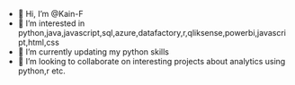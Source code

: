 - 👋 Hi, I’m @Kain-F
- 👀 I’m interested in python,java,javascript,sql,azure,datafactory,r,qliksense,powerbi,javascript,html,css
- 🌱 I’m currently updating my python skills
- 💞️ I’m looking to collaborate on interesting projects about analytics using python,r etc.

<!---
Kain-F/Kain-F is a ✨ special ✨ repository because its `README.md` (this file) appears on your GitHub profile.
You can click the Preview link to take a look at your changes.
--->

